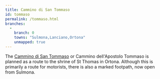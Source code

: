 ```yaml
---
title: Cammino di San Tommaso
id: tommaso
permalink: /tommaso.html
branches:
  -
    branch: 0
    towns: "Sulmona,Lanciano,Ortona"
    unmapped: true
---
```


The [Cammino di San Tommaso][0] or Cammino dell'Apostolo Tommaso is planned as a route to the shrine of St Thomas in Ortona. Although this is primarily a route for motorists, there is also a marked footpath, now open from Sulmona.

[0]: http://www.camminoditommaso.it/